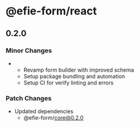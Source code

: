 # @efie-form/react

## 0.2.0

### Minor Changes

- - Revamp form builder with improved schema
  - Setup package bundling and automation
  - Setup CI for verify linting and errors

### Patch Changes

- Updated dependencies
  - @efie-form/core@0.2.0
